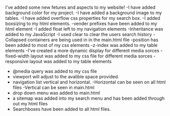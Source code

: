 I've added some new fetures and aspects to my website!
  -I have added background color for my project.
  -I have added a background image to my tables.
  -I have added overflow css properties for my search box.
  -I added boxsizing to my html elements.
  -vender prefixes have been added to my html element
  -I added float left to my navigation elements
  -Inheritance was added to my JavaScript
  -I used clear to clear the users search history
  -Collapsed containers are being used in in the main.html file
  -position has been added to most of my css elements
  -z-index was added to my table elements
  -I've created a more dynamic display for different media sorces
  -fixed-width layout was added to my css file for different media sorces
  -responsive layout was added to my table elements
  - @media query was added to my css file
  - viewport will adjust to the avalible space provided.
  - navigation list vertical and horizontal.
      -Horizontal can be seen on all html files
      -Vertical can be seen in main.html
  - drop down menu was added to main.html
  - a sitemap was added into my search menu and has been added through out my html files
  - Searchboxes have been added to all html files.
    

